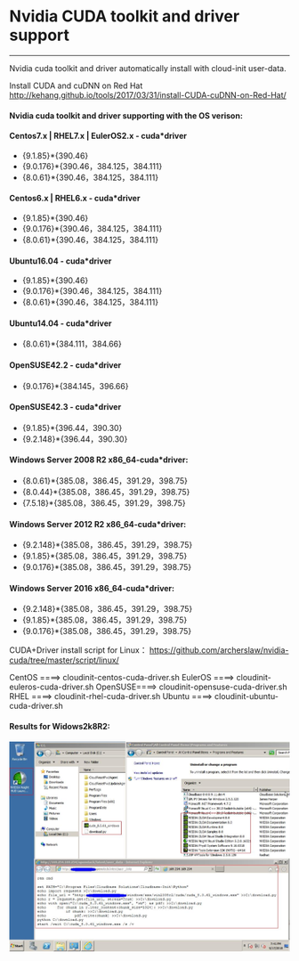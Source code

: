 # Nvidia CUDA toolkit and driver support #
------------------------------------------
Nvidia cuda toolkit and driver automatically install with cloud-init user-data.

Install CUDA and cuDNN on Red Hat
http://kehang.github.io/tools/2017/03/31/install-CUDA-cuDNN-on-Red-Hat/

#### Nvidia cuda toolkit and driver supporting with the OS verison:

#### Centos7.x | RHEL7.x | EulerOS2.x - cuda*driver
  - {9.1.85}*{390.46}
  - {9.0.176}*{390.46，384.125，384.111}
  - {8.0.61}*{390.46，384.125，384.111}

#### Centos6.x | RHEL6.x - cuda*driver
  - {9.1.85}*{390.46}
  - {9.0.176}*{390.46，384.125，384.111}
  - {8.0.61}*{390.46，384.125，384.111}

#### Ubuntu16.04 - cuda*driver
  - {9.1.85}*{390.46}
  - {9.0.176}*{390.46，384.125，384.111}
  - {8.0.61}*{390.46，384.125，384.111}

#### Ubuntu14.04 - cuda*driver
  - {8.0.61}*{384.111，384.66}

#### OpenSUSE42.2 - cuda*driver
  - {9.0.176}*{384.145，396.66}

#### OpenSUSE42.3 - cuda*driver
  - {9.1.85}*{396.44，390.30}
  - {9.2.148}*{396.44，390.30}

#### Windows Server 2008 R2 x86_64-cuda*driver:
  - {8.0.61}*{385.08，386.45，391.29，398.75}
  - {8.0.44}*{385.08，386.45，391.29，398.75}
  - {7.5.18}*{385.08，386.45，391.29，398.75}

#### Windows Server 2012 R2 x86_64-cuda*driver:
  - {9.2.148}*{385.08，386.45，391.29，398.75}
  - {9.1.85}*{385.08，386.45，391.29，398.75}
  - {9.0.176}*{385.08，386.45，391.29，398.75}

#### Windows Server 2016 x86_64-cuda*driver:
  - {9.2.148}*{385.08，386.45，391.29，398.75}
  - {9.1.85}*{385.08，386.45，391.29，398.75}
  - {9.0.176}*{385.08，386.45，391.29，398.75}
 
CUDA+Driver install script for Linux：
https://github.com/archerslaw/nvidia-cuda/tree/master/script/linux/
	
CentOS  ====> cloudinit-centos-cuda-driver.sh
EulerOS ====> cloudinit-euleros-cuda-driver.sh
OpenSUSE====> cloudinit-opensuse-cuda-driver.sh
RHEL    ====> cloudinit-rhel-cuda-driver.sh
Ubuntu  ====> cloudinit-ubuntu-cuda-driver.sh

#### Results for Widows2k8R2:
![image](https://github.com/archerslaw/nvidia-cuda/blob/master/windows2k8r2-nvidia-cuda-driver-install-result.JPG)
